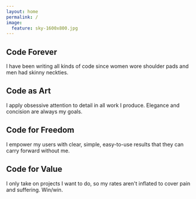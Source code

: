 ```yaml
---
layout: home
permalink: /
image:
  feature: sky-1600x800.jpg
---
```


<div class="tiles">

<div class="tile">
  <h2 class="post-title">Code Forever</h2>
  <p class="post-excerpt">I have been writing all kinds of code since women wore shoulder pads and men had skinny neckties.</p>
</div><!-- /.tile -->

<div class="tile">
  <h2 class="post-title">Code as Art</h2>
  <p class="post-excerpt">I apply obsessive attention to detail in all work I produce.  Elegance and concision are always my goals.</p>
</div><!-- /.tile -->

<div class="tile">
  <h2 class="post-title">Code for Freedom</h2>
  <p class="post-excerpt">I empower my users with clear, simple, easy-to-use results that they can carry forward without me.</p>
</div><!-- /.tile -->

<div class="tile">
  <h2 class="post-title">Code for Value</h2>
  <p class="post-excerpt">I only take on projects I want to do, so my rates aren't inflated to cover pain and suffering.  Win/win.</p>
</div><!-- /.tile -->

</div><!-- /.tiles -->
